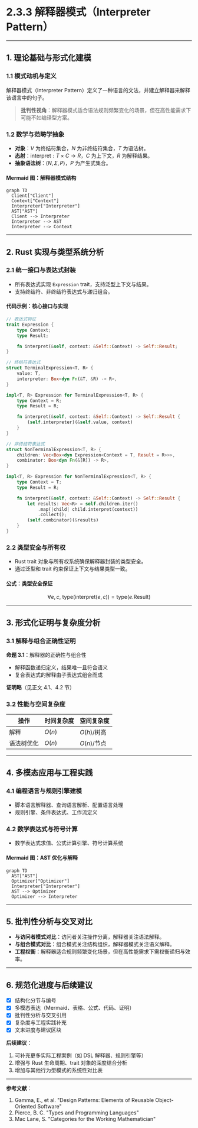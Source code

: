 # 2.3.3 解释器模式（Interpreter Pattern）

---

## 1. 理论基础与形式化建模

### 1.1 模式动机与定义

解释器模式（Interpreter Pattern）定义了一种语言的文法，并建立解释器来解释该语言中的句子。

> **批判性视角**：解释器模式适合语法规则频繁变化的场景，但在高性能需求下可能不如编译型方案。

### 1.2 数学与范畴学抽象

- **对象**：$V$ 为终结符集合，$N$ 为非终结符集合，$T$ 为语法树。
- **态射**：$\text{interpret}: T \times C \to R$，$C$ 为上下文，$R$ 为解释结果。
- **抽象语法树**：$(N, \Sigma, P)$，$P$ 为产生式集合。

#### Mermaid 图：解释器模式结构

```mermaid
graph TD
  Client["Client"]
  Context["Context"]
  Interpreter["Interpreter"]
  AST["AST"]
  Client --> Interpreter
  Interpreter --> AST
  Interpreter --> Context
```

---

## 2. Rust 实现与类型系统分析

### 2.1 统一接口与表达式封装

- 所有表达式实现 `Expression` trait，支持泛型上下文与结果。
- 支持终结符、非终结符表达式与递归组合。

#### 代码示例：核心接口与实现

```rust
// 表达式特征
trait Expression {
    type Context;
    type Result;

    fn interpret(&self, context: &Self::Context) -> Self::Result;
}

// 终结符表达式
struct TerminalExpression<T, R> {
    value: T,
    interpreter: Box<dyn Fn(&T, &R) -> R>,
}

impl<T, R> Expression for TerminalExpression<T, R> {
    type Context = R;
    type Result = R;

    fn interpret(&self, context: &Self::Context) -> Self::Result {
        (self.interpreter)(&self.value, context)
    }
}

// 非终结符表达式
struct NonTerminalExpression<T, R> {
    children: Vec<Box<dyn Expression<Context = T, Result = R>>>,
    combinator: Box<dyn Fn(&[R]) -> R>,
}

impl<T, R> Expression for NonTerminalExpression<T, R> {
    type Context = T;
    type Result = R;

    fn interpret(&self, context: &Self::Context) -> Self::Result {
        let results: Vec<R> = self.children.iter()
            .map(|child| child.interpret(context))
            .collect();
        (self.combinator)(&results)
    }
}
```

### 2.2 类型安全与所有权

- Rust trait 对象与所有权系统确保解释器封装的类型安全。
- 通过泛型和 trait 约束保证上下文与结果类型一致。

#### 公式：类型安全保证

$$
\forall e, c,\ \text{type}(\text{interpret}(e, c)) = \text{type}(e.\text{Result})
$$

---

## 3. 形式化证明与复杂度分析

### 3.1 解释与组合正确性证明

**命题 3.1**：解释器的正确性与组合性

- 解释函数递归定义，结果唯一且符合语义
- 复合表达式的解释由子表达式组合而成

**证明略**（见正文 4.1、4.2 节）

### 3.2 性能与空间复杂度

| 操作         | 时间复杂度 | 空间复杂度 |
|--------------|------------|------------|
| 解释         | $O(n)$     | $O(h)$/树高 |
| 语法树优化   | $O(n)$     | $O(n)$/节点 |

---

## 4. 多模态应用与工程实践

### 4.1 编程语言与规则引擎建模

- 脚本语言解释器、查询语言解析、配置语言处理
- 规则引擎、条件表达式、工作流定义

### 4.2 数学表达式与符号计算

- 数学表达式求值、公式计算引擎、符号计算系统

#### Mermaid 图：AST 优化与解释

```mermaid
graph TD
  AST["AST"]
  Optimizer["Optimizer"]
  Interpreter["Interpreter"]
  AST --> Optimizer
  Optimizer --> Interpreter
```

---

## 5. 批判性分析与交叉对比

- **与访问者模式对比**：访问者关注操作分离，解释器关注语法解释。
- **与组合模式对比**：组合模式关注结构组织，解释器模式关注语义解释。
- **工程权衡**：解释器适合规则频繁变化场景，但在高性能需求下需权衡递归与效率。

---

## 6. 规范化进度与后续建议

- [x] 结构化分节与编号
- [x] 多模态表达（Mermaid、表格、公式、代码、证明）
- [x] 批判性分析与交叉引用
- [x] 复杂度与工程实践补充
- [x] 文末进度与建议区块

**后续建议**：

1. 可补充更多实际工程案例（如 DSL 解释器、规则引擎等）
2. 增强与 Rust 生命周期、trait 对象的深度结合分析
3. 增加与其他行为型模式的系统性对比表

---

**参考文献**：

1. Gamma, E., et al. "Design Patterns: Elements of Reusable Object-Oriented Software"
2. Pierce, B. C. "Types and Programming Languages"
3. Mac Lane, S. "Categories for the Working Mathematician"
